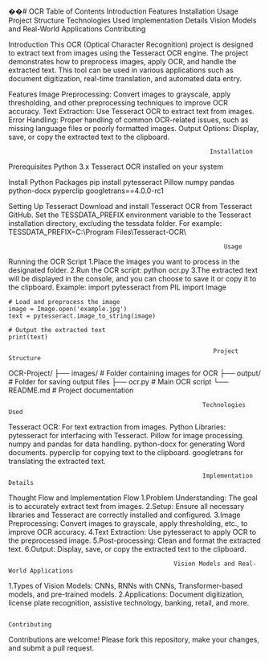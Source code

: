 ��#   O C R 
Table of Contents
  Introduction
  Features
  Installation
  Usage
  Project Structure
  Technologies Used
  Implementation Details
  Vision Models and Real-World Applications
  Contributing


Introduction
This OCR (Optical Character Recognition) project is designed to extract text from images using the Tesseract OCR engine. The project demonstrates how to preprocess images, apply OCR, and handle the extracted text. This tool can be used in various applications such as document digitization, real-time translation, and automated data entry.

Features
Image Preprocessing: Convert images to grayscale, apply thresholding, and other preprocessing techniques to improve OCR accuracy.
Text Extraction: Use Tesseract OCR to extract text from images.
Error Handling: Proper handling of common OCR-related issues, such as missing language files or poorly formatted images.
Output Options: Display, save, or copy the extracted text to the clipboard.

                                                            Installation

Prerequisites
  Python 3.x
  Tesseract OCR installed on your system

Install Python Packages
  pip install pytesseract Pillow numpy pandas python-docx pyperclip googletrans==4.0.0-rc1

Setting Up Tesseract
  Download and install Tesseract OCR from Tesseract GitHub.
  Set the TESSDATA_PREFIX environment variable to the Tesseract installation directory, excluding the tessdata folder.
  For example:
    TESSDATA_PREFIX=C:\Program Files\Tesseract-OCR\

                                                                Usage

Running the OCR Script
  1.Place the images you want to process in the designated folder.
  2.Run the OCR script:
      python ocr.py
  3.The extracted text will be displayed in the console, and you can choose to save it or copy it to the clipboard.
  Example:
    import pytesseract
    from PIL import Image
    
    # Load and preprocess the image
    image = Image.open('example.jpg')
    text = pytesseract.image_to_string(image)
    
    # Output the extracted text
    print(text)

                                                             Project Structure
OCR-Project/
├── images/               # Folder containing images for OCR
├── output/               # Folder for saving output files
├── ocr.py                # Main OCR script
└── README.md             # Project documentation
  
                                                          Technologies Used
Tesseract OCR: For text extraction from images.
Python Libraries:
  pytesseract for interfacing with Tesseract.
  Pillow for image processing.
  numpy and pandas for data handling.
  python-docx for generating Word documents.
  pyperclip for copying text to the clipboard.
  googletrans for translating the extracted text.

                                                          Implementation Details
Thought Flow and Implementation Flow
1.Problem Understanding:
  The goal is to accurately extract text from images.
2.Setup:
  Ensure all necessary libraries and Tesseract are correctly installed and configured.
3.Image Preprocessing:
  Convert images to grayscale, apply thresholding, etc., to improve OCR accuracy.
4.Text Extraction:
  Use pytesseract to apply OCR to the preprocessed image.
5.Post-processing:
  Clean and format the extracted text.
6.Output:
  Display, save, or copy the extracted text to the clipboard.

                                                  Vision Models and Real-World Applications
1.Types of Vision Models:
  CNNs, RNNs with CNNs, Transformer-based models, and pre-trained models.
2.Applications:
  Document digitization, license plate recognition, assistive technology, banking, retail, and more.

                                                                  Contributing
Contributions are welcome! Please fork this repository, make your changes, and submit a pull request.
